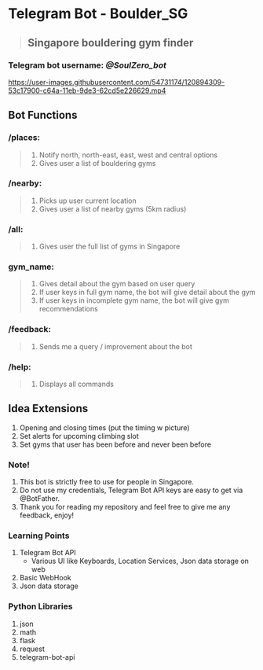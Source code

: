 # **Telegram Bot** - Boulder_SG
> ## Singapore bouldering gym finder
### Telegram bot username: _@SoulZero_bot_

https://user-images.githubusercontent.com/54731174/120894309-53c17900-c64a-11eb-9de3-62cd5e226629.mp4

## Bot Functions
### /places: 
> 1. Notify north, north-east, east, west and central options
> 2. Gives user a list of bouldering gyms

### /nearby:
> 1. Picks up user current location
> 2. Gives user a list of nearby gyms (5km radius)

### /all:
> 1. Gives user the full list of gyms in Singapore

### gym_name:
> 1. Gives detail about the gym based on user query
> 2. If user keys in full gym name, the bot will give detail about the gym
> 3. If user keys in incomplete gym name, the bot will give gym recommendations

### /feedback:
> 1. Sends me a query / improvement about the bot

### /help:
> 1. Displays all commands

## Idea Extensions
1. Opening and closing times (put the timing w picture)
2. Set alerts for upcoming climbing slot
3. Set gyms that user has been before and never been before

### Note!
1. This bot is strictly free to use for people in Singapore.
2. Do not use my credentials, Telegram Bot API keys are easy to get via @BotFather.
3. Thank you for reading my repository and feel free to give me any feedback, enjoy!

### Learning Points
1. Telegram Bot API
   - Various UI like Keyboards, Location Services, Json data storage on web
2. Basic WebHook
3. Json data storage

### Python Libraries
1. json
2. math
3. flask
4. request
5. telegram-bot-api
